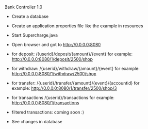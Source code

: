 Bank Controller 1.0

- Create a database
- Create an application.properties file like the example in resources
- Start Supercharge.java
- Open browser and got to http://0.0.0.0:8080

- for deposit: /{userid}/deposit/{amount}/{event} for example: http://0.0.0.0:8080/1/deposit/2500/shop
- for withdraw: /{userid}/withdraw/{amount}/{event} for example: http://0.0.0.0:8080/1/withdraw/2500/shop
- for transfer: /{userid}/transfer/{amount}/{event}/{accountid} for example: http://0.0.0.0:8080/1/transfer/2500/shop/3
- for transactions /{userid}/transactions for example: http://0.0.0.0:8080/1/transactions
- filtered transactions: coming soon :)

- See changes in database

